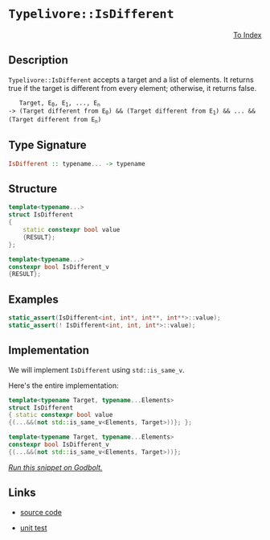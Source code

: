 <!-- Copyright 2024 Feng Mofan
SPDX-License-Identifier: Apache-2.0 -->

# `Typelivore::IsDifferent`

<p style='text-align: right;'><a href="../../../index.md#entity-examinations-3">To Index</a></p>

## Description

`Typelivore::IsDifferent` accepts a target and a list of elements.
It returns true if the target is different from every element;
otherwise, it returns false.

<pre><code>   Target, E<sub>0</sub>, E<sub>1</sub>, ..., E<sub>n</sub>
-> (Target different from E<sub>0</sub>) && (Target different from E<sub>1</sub>) && ... && (Target different from E<sub>n</sub>)</code></pre>

## Type Signature

```Haskell
IsDifferent :: typename... -> typename
```

## Structure

```C++
template<typename...>
struct IsDifferent
{
    static constexpr bool value
    {RESULT};
};

template<typename...>
constexpr bool IsDifferent_v
{RESULT};
```

## Examples

```C++
static_assert(IsDifferent<int, int*, int**, int**>::value);
static_assert(! IsDifferent<int, int, int*>::value);
```

## Implementation

We will implement `IsDifferent` using `std::is_same_v`.

Here's the entire implementation:

```C++
template<typename Target, typename...Elements>
struct IsDifferent
{ static constexpr bool value
{(...&&(not std::is_same_v<Elements, Target>))}; };

template<typename Target, typename...Elements>
constexpr bool IsDifferent_v 
{(...&&(not std::is_same_v<Elements, Target>))};
```

[*Run this snippet on Godbolt.*](https://godbolt.org/#z:OYLghAFBqd5QCxAYwPYBMCmBRdBLAF1QCcAaPECAMzwBtMA7AQwFtMQByARg9KtQYEAysib0QXACx8BBAKoBnTAAUAHpwAMvAFYTStJg1DIApACYAQuYukl9ZATwDKjdAGFUtAK4sGIMwDMpK4AMngMmAByPgBGmMR6AA6oCoRODB7evv5ByamOAmER0SxxCVy2mPYFDEIETMQEmT5%2BgZXV6XUNBEVRsfF6CvWNzdltQ929JWUSAJS2qF7EyOwc5gHhyN5YANQmAW4EAJ6JmAD6BMRMhAr72CYaAIIPjwSYLIkGb/uHJ4ysmB2ABUGsBMARSDtjqdmGwAHQI7D0NiCW4Be5PIbELwOHYASQUABE8FQqPFGAQXiYAOwWHYTRzIHZoBhDTCqRLEHYxVCeHYANzEXkwVNpEARcPMADZpRAGKgCPSCOgQCA8AozgoAWd%2BT8ke8KQpISDiGDKejZrMaYT9nTrbaqU83h8viKDtD/mxgaDwZCPbDMBL9SiCGiMY8WWyOVyeXyCcTSeTBDq9k8aRZxQjpbL5Yqhiq1RqtWwdXrkYbjT7zdhLfaAlY008APQAKjb7Y7nabL1b7eBmCGCh2He7zc745HjseDLwyDOTAUSkaEHjJLJxApP3CEJ225bkL3%2B93gjbd1Vgu8mCt9ZeM7nC6XBAgYDA%2BKJa6T5rc24Pgl/BBbM8QAvYVrwsDh5loTgAFZeD8DgtFIVBODcaxrHpRZlkBdYeFIAhNAg%2BYAGsQGgsw4WpMxJAADmo6CNAATjIjQpWooIoI4SReBYCQNA0Uh4MQ5COF4BQQH4/CEIg0g4FgGBEBARYCESLwIQoCA0A%2BOh4kiAFOFUaipQAWilSQdmAZAmSkOEzF4TB8CIYg8BVCp%2BEEEQxHYKQZEERQVHUKTSF0CoAHcrkSTgeEgmC4IIpDOAAeVUlTFVQKgdgM4zTPMyydmsswdggDwtPoLkcNmXhJK0eYICQTTEm0sh1PqxqQGAKQzD4Og3mIMSIBiOKYnCBojki3ghuYYgjgSmJtEwBwxtITSQwShhaFGwKsBiLxgDcMRaDE7heCwFhDGAcRNrwDcHDwfkBzi9l5tU1ZcO3Ko4toPAYiuKaPCwOLLjwHijtIO7iB5JRCXeM7PqMAj5ioAxgAUAA1PBMBChKYUWtzhFEcRvNxvy1Di4L9DOlA0MsfQvrEyB5lQRIakOoz832QlTEsawzCEsGnKwOmIHmOx5pqFwGHcTwWj0UJwj6UoBgqPI0gEUY/CVlIVYYKZ%2BnKdpRc6YYmil7IKhFm6BC6RodYVvWJhGE31dsI2bZmLhhcwlY5n0GKBLi4SMsMkyzIsqzJBswrcEIEg9kCd3Kvh%2BYEEwJgsASIXSBIyQAjhBiAmpSQNEkKipT46CpQYn3OO4kAAi4OEpS4ViGOopvoMkLhoLzqU/cC4TRPEvD4Zk%2BTasU5LVPISgWtK3S2E4BoWH5akjKYZkDCMPKGLhevEPs6P%2Bb0XGPIJ6QiaUEnAt0TqwqYCKjuijhYN7oTEon1L0sX5fV/Xs6t53uEGhCrFQaqVWOAQzAVSHlJGqdVUAlXiFPDS8DQEDC/ivLYZ0uAMS4PxGgtAep9QGoFCaI1FqkKmjNOaC0QbLQpKtdacUto7T2rQA6i0Tow1WIhfA11HB3UOnvVQT03iLTehxRCn1vojT%2BtwyqTlga4TBhDTAUNTpGFhqAGBfAkao3RpjbGINj74y8mfWQxMAqIWvuTOGnMrDUykYLBmTN0gszZgEDmVMLA814KgPmzl7r031hbPwEBXBqxlhLV2itSDKxqBEjW%2BR0jRLtlUA2lsjYJOCTUK2PQ5bTBifbY2WQnZFJSd7BQnsvKP2foJXxnAdjoJ/pgze2CAFAIgFHRy4D47QOqknFOadKCPy4qQHiARt5F2pF3ak1IAjF0kKZCodT4oiVsIPKq0lZIKSUilJBM8dJ6Q4IvbKLAFD8iZPyNprohh2QciQZyR9ZAn1MT5eQF9LE6FrqQW%2B98opV1qf7N%2BylVI7DSo04gLBTnnMudcpgbwhjAJQY1cBAQoGbNgSgZFpV9nYoGBcxIiQdTYLODcgg85IWmS6gQ%2BIRDBrDSmuQhl01Zqi0WnQwQDCNo8MwNtXa%2B1Dq4U4RouRpBeEGwEQ9YRyBnpiMEO9QKUifpHFkQDBRi1lEpFUdDDR4QtHVR0UwZGaMMZY0YDjZ5JiJBmN8h80m3yN7GC8TTGITikIuIEIdJs%2BZKZc0sD4pC/iBbwGFmkkJ4tJYlMiegcpiStZZLick/JutBhhpyZkx2qaOgZMmMm22gwM1RrNi7PNbsPZLC9u7AFsU%2B4NJOWZM5FyBRwoRYqTp9yypx3RYnUgydU4DAzhxUZPEzDbwCAEaC9EO58XHdSViL96lrLEhJHtWdqQ2WmVwKQDEpl5y4NSKuAQa2vzWRix%2BtkF2rITjA%2BYYNUjOEkEAA%3D%3D)

## Links

- [source code](../../../../conceptrodon/typelivore/is_different.hpp)

- [unit test](../../../../tests/unit/metafunctions/typelivore/is_different.test.hpp)

